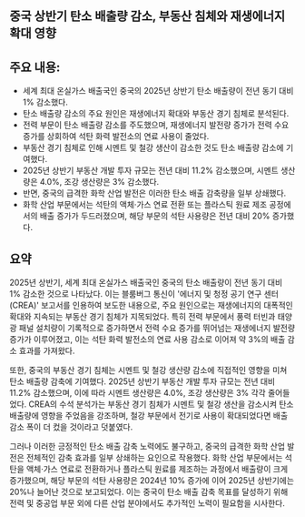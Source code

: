## 중국 상반기 탄소 배출량 감소, 부동산 침체와 재생에너지 확대 영향

## 주요 내용:
*   세계 최대 온실가스 배출국인 중국의 2025년 상반기 탄소 배출량이 전년 동기 대비 1% 감소했다.
*   탄소 배출량 감소의 주요 원인은 재생에너지 확대와 부동산 경기 침체로 분석된다.
*   전력 부문이 탄소 배출량 감소를 주도했으며, 재생에너지 발전량 증가가 전력 수요 증가를 상회하여 석탄 화력 발전소의 연료 사용이 줄었다.
*   부동산 경기 침체로 인해 시멘트 및 철강 생산이 감소한 것도 탄소 배출량 감소에 기여했다.
*   2025년 상반기 부동산 개발 투자 규모는 전년 대비 11.2% 감소했으며, 시멘트 생산량은 4.0%, 조강 생산량은 3% 감소했다.
*   반면, 중국의 급격한 화학 산업 발전은 이러한 탄소 배출 감축량을 일부 상쇄했다.
*   화학 산업 부문에서는 석탄의 액체·가스 연료 전환 또는 플라스틱 원료 제조 공정에서의 배출 증가가 두드러졌으며, 해당 부문의 석탄 사용량은 전년 대비 20% 증가했다.

## 요약
2025년 상반기, 세계 최대 온실가스 배출국인 중국의 탄소 배출량이 전년 동기 대비 1% 감소한 것으로 나타났다. 이는 블룸버그 통신이 '에너지 및 청정 공기 연구 센터(CREA)' 보고서를 인용하여 보도한 내용으로, 주요 원인으로는 재생에너지의 대폭적인 확대와 지속되는 부동산 경기 침체가 지목되었다. 특히 전력 부문에서 풍력 터빈과 태양광 패널 설치량이 기록적으로 증가하면서 전력 수요 증가를 뛰어넘는 재생에너지 발전량 증가가 이루어졌고, 이는 석탄 화력 발전소의 연료 사용 감소로 이어져 약 3%의 배출 감소 효과를 가져왔다.

또한, 중국의 부동산 경기 침체는 시멘트 및 철강 생산량 감소에 직접적인 영향을 미쳐 탄소 배출량 감축에 기여했다. 2025년 상반기 부동산 개발 투자 규모는 전년 대비 11.2% 감소했으며, 이에 따라 시멘트 생산량은 4.0%, 조강 생산량은 3% 각각 줄어들었다. CREA의 수석 분석가는 부동산 경기 침체가 시멘트 및 철강 생산을 감소시켜 탄소 배출량에 영향을 주었음을 강조하며, 철강 부문에서 전기로 사용이 확대되었다면 배출 감소 폭이 더 컸을 것이라고 덧붙였다.

그러나 이러한 긍정적인 탄소 배출 감축 노력에도 불구하고, 중국의 급격한 화학 산업 발전은 전체적인 감축 효과를 일부 상쇄하는 요인으로 작용했다. 화학 산업 부문에서는 석탄을 액체·가스 연료로 전환하거나 플라스틱 원료를 제조하는 과정에서 배출량이 크게 증가했으며, 해당 부문의 석탄 사용량은 2024년 10% 증가에 이어 2025년 상반기에는 20%나 늘어난 것으로 보고되었다. 이는 중국이 탄소 배출 감축 목표를 달성하기 위해 전력 및 중공업 부문 외에 다른 산업 분야에서도 추가적인 노력이 필요함을 시사한다.